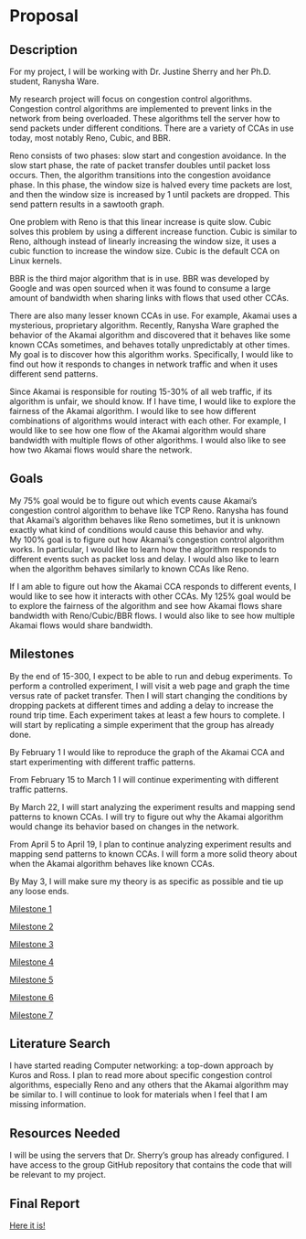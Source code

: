 # Proposal

## Description
For my project, I will be working with Dr. Justine Sherry and her Ph.D. student, Ranysha Ware. 

My research project will focus on congestion control algorithms. Congestion control algorithms are implemented to prevent links in the network from being overloaded. These algorithms tell the server how to send packets under different conditions. There are a variety of CCAs in use today, most notably Reno, Cubic, and BBR.

Reno consists of two phases: slow start and congestion avoidance. In the slow start phase, the rate of packet transfer doubles until packet loss occurs. Then, the algorithm transitions into the congestion avoidance phase. In this phase, the window size is halved every time packets are lost, and then the window size is increased by 1 until packets are dropped. This send pattern results in a sawtooth graph.   

One problem with Reno is that this linear increase is quite slow. Cubic solves this problem by using a different increase function. Cubic is similar to Reno, although instead of linearly increasing the window size, it uses a cubic function to increase the window size. Cubic is the default CCA on Linux kernels. 

BBR is the third major algorithm that is in use. BBR was developed by Google and was open sourced when it was found to consume a large amount of bandwidth when sharing links with flows that used other CCAs. 

There are also many lesser known CCAs in use. For example, Akamai uses a mysterious, proprietary algorithm. Recently, Ranysha Ware graphed the behavior of the Akamai algorithm and discovered that it behaves like some known CCAs sometimes, and behaves totally unpredictably at other times. My goal is to discover how this algorithm works. Specifically, I would like to find out how it responds to changes in network traffic and when it uses different send patterns. 

Since Akamai is responsible for routing 15-30% of all web traffic, if its algorithm is unfair, we should know. If I have time, I would like to explore the fairness of the Akamai algorithm. I would like to see how different combinations of algorithms would interact with each other. For example, I would like to see how one flow of the Akamai algorithm would share bandwidth with multiple flows of other algorithms. I would also like to see how two Akamai flows would share the network.  

## Goals 
My 75% goal would be to figure out which events cause Akamai’s congestion control algorithm to behave like TCP Reno. Ranysha has found that Akamai’s algorithm behaves like Reno sometimes, but it is unknown exactly what kind of conditions would cause this behavior and why.    
My 100% goal is to figure out how Akamai’s congestion control algorithm works. In particular, I would like to learn how the algorithm responds to different events such as packet loss and delay. I would also like to learn when the algorithm behaves similarly to known CCAs like Reno.

If I am able to figure out how the Akamai CCA responds to different events, I would like to see how it interacts with other CCAs. My 125% goal would be to explore the fairness of the algorithm and see how Akamai flows share bandwidth with Reno/Cubic/BBR flows. I would also like to see how multiple Akamai flows would share bandwidth. 

## Milestones
By the end of 15-300, I expect to be able to run and debug experiments. To perform a controlled experiment, I will visit a web page and graph the time versus rate of packet transfer. Then I will start changing the conditions by dropping packets at different times and adding a delay to increase the round trip time. Each experiment takes at least a few hours to complete. I will start by replicating a simple experiment that the group has already done.  

By February 1 I would like to reproduce the graph of the Akamai CCA and start experimenting with different traffic patterns. 

From February 15 to March 1 I will continue experimenting with different traffic patterns. 

By March 22, I will start analyzing the experiment results and mapping send patterns to known CCAs. I will try to figure out why the Akamai algorithm would change its behavior based on changes in the network. 

From April 5 to April 19, I plan to continue analyzing experiment results and mapping send patterns to known CCAs. I will form a more solid theory about when the Akamai algorithm behaves like known CCAs.  

By May 3, I will make sure my theory is as specific as possible and tie up any loose ends.

[Milestone 1](https://mpardesh.github.io/congestion-control-algs/milestone_report)

[Milestone 2](https://mpardesh.github.io/congestion-control-algs/milestone_2)

[Milestone 3](https://mpardesh.github.io/congestion-control-algs/milestone_3)

[Milestone 4](https://mpardesh.github.io/congestion-control-algs/milestone_4)

[Milestone 5](https://mpardesh.github.io/congestion-control-algs/milestone_5)

[Milestone 6](https://mpardesh.github.io/congestion-control-algs/milestone_6)

[Milestone 7](https://mpardesh.github.io/congestion-control-algs/milestone_7)

## Literature Search 
I have started reading Computer networking: a top-down approach by Kuros and Ross. I plan to read more about specific congestion control algorithms, especially Reno and any others that the Akamai algorithm may be similar to. I will continue to look for materials when I feel that I am missing information.    

## Resources Needed 
I will be using the servers that Dr. Sherry’s group has already configured. I have access to the group GitHub repository that contains the code that will be relevant to my project.

## Final Report 
[Here it is!](https://mpardesh.github.io/congestion-control-algs/400paper.pdf)
